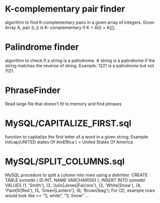 # K-complementary pair finder
algorithm to find K-complementary pairs in a given array of integers. Given Array A, pair (i, j) is K- complementary if K = A[i] + A[j];

# Palindrome finder
algorithm to check if a string is a palindrome. A string is a palindrome if the string matches the reverse of string.
Example: 1221 is a palindrome but not 1121.

# PhraseFinder
Read large file that doesn't fit to memory and find phrases

# MySQL/CAPITALIZE_FIRST.sql
function to capitalize the first letter of a word in a given string;
Example: initcap(UNITED states Of AmERIca ) = United States Of America

# MySQL/SPLIT_COLUMNS.sql
MySQL procedure to split a column into rows using a delimiter.
CREATE TABLE sometbl ( ID INT, NAME VARCHAR(50) );
INSERT INTO sometbl VALUES (1, 'Smith'), (2, 'Julio|Jones|Falcons'), (3, 'White|Snow'), (4, 'Paint|It|Red'), (5, 'Green|Lantern'), (6, 'Brown|bag');
For (2), example rows would look like >> “3, white”, “3, Snow” …
